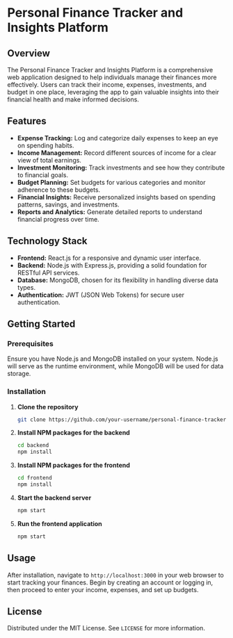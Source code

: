 # Personal Finance Tracker and Insights Platform

## Overview
The Personal Finance Tracker and Insights Platform is a comprehensive web application designed to help individuals manage their finances more effectively. Users can track their income, expenses, investments, and budget in one place, leveraging the app to gain valuable insights into their financial health and make informed decisions.

## Features
- **Expense Tracking:** Log and categorize daily expenses to keep an eye on spending habits.
- **Income Management:** Record different sources of income for a clear view of total earnings.
- **Investment Monitoring:** Track investments and see how they contribute to financial goals.
- **Budget Planning:** Set budgets for various categories and monitor adherence to these budgets.
- **Financial Insights:** Receive personalized insights based on spending patterns, savings, and investments.
- **Reports and Analytics:** Generate detailed reports to understand financial progress over time.

## Technology Stack
- **Frontend:** React.js for a responsive and dynamic user interface.
- **Backend:** Node.js with Express.js, providing a solid foundation for RESTful API services.
- **Database:** MongoDB, chosen for its flexibility in handling diverse data types.
- **Authentication:** JWT (JSON Web Tokens) for secure user authentication.

## Getting Started

### Prerequisites
Ensure you have Node.js and MongoDB installed on your system. Node.js will serve as the runtime environment, while MongoDB will be used for data storage.

### Installation
1. **Clone the repository**
   ```sh
   git clone https://github.com/your-username/personal-finance-tracker.git
   ```
2. **Install NPM packages for the backend**
   ```sh
   cd backend
   npm install
   ```
3. **Install NPM packages for the frontend**
   ```sh
   cd frontend
   npm install
   ```
4. **Start the backend server**
   ```sh
   npm start
   ```
5. **Run the frontend application**
   ```sh
   npm start
   ```

## Usage
After installation, navigate to `http://localhost:3000` in your web browser to start tracking your finances. Begin by creating an account or logging in, then proceed to enter your income, expenses, and set up budgets.

## License
Distributed under the MIT License. See `LICENSE` for more information.
